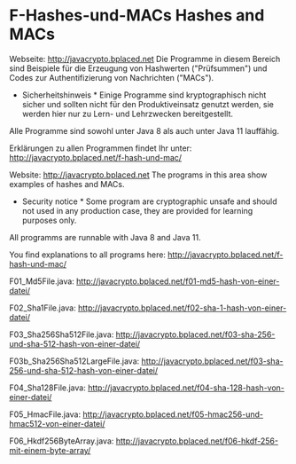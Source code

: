 # F-Hashes-und-MACs Hashes and MACs

Webseite: http://javacrypto.bplaced.net Die Programme in diesem Bereich sind Beispiele für die Erzeugung von Hashwerten ("Prüfsummen") und Codes zur Authentifizierung von Nachrichten ("MACs").

* Sicherheitshinweis * Einige Programme sind kryptographisch nicht sicher und sollten nicht für den Produktiveinsatz genutzt werden, sie werden hier nur zu Lern- und Lehrzwecken bereitgestellt. 

Alle Programme sind sowohl unter Java 8 als auch unter Java 11 lauffähig.

Erklärungen zu allen Programmen findet Ihr unter: http://javacrypto.bplaced.net/f-hash-und-mac/

Website: http://javacrypto.bplaced.net The programs in this area show examples of hashes and MACs.

* Security notice * Some program are cryptographic unsafe and should not used in any production case, they are provided for learning purposes only. 

All programms are runnable with Java 8 and Java 11.

You find explanations to all programs here: http://javacrypto.bplaced.net/f-hash-und-mac/

F01_Md5File.java: http://javacrypto.bplaced.net/f01-md5-hash-von-einer-datei/

F02_Sha1File.java: http://javacrypto.bplaced.net/f02-sha-1-hash-von-einer-datei/

F03_Sha256Sha512File.java: http://javacrypto.bplaced.net/f03-sha-256-und-sha-512-hash-von-einer-datei/

F03b_Sha256Sha512LargeFile.java: http://javacrypto.bplaced.net/f03-sha-256-und-sha-512-hash-von-einer-datei/

F04_Sha128File.java: http://javacrypto.bplaced.net/f04-sha-128-hash-von-einer-datei/

F05_HmacFile.java: http://javacrypto.bplaced.net/f05-hmac256-und-hmac512-von-einer-datei/

F06_Hkdf256ByteArray.java: http://javacrypto.bplaced.net/f06-hkdf-256-mit-einem-byte-array/
